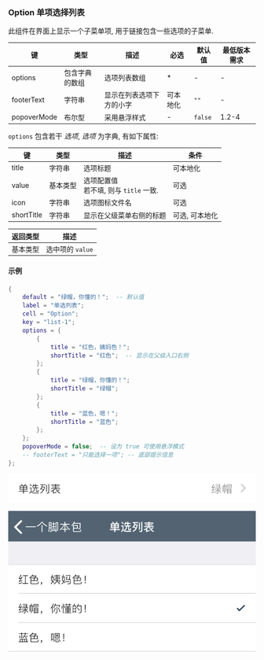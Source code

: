 ### Option 单项选择列表

此组件在界面上显示一个子菜单项, 用于链接包含一些选项的子菜单. 

|键|类型|描述|必选|默认值|最低版本需求|
|---|---|---|---|---|---|
|options|包含字典的数组|选项列表数组|*|\-|\-|
|footerText|字符串|显示在列表选项下方的小字|可本地化|`""`|\-|
|popoverMode|布尔型|采用悬浮样式|\-|`false`|1.2-4|

`options` 包含若干 *选项*, *选项* 为字典, 有如下属性: 

|键|类型|描述|条件|
|---|---|---|---|
|title|字符串|选项标题|可本地化|
|value|基本类型|选项配置值<br />若不填, 则与 `title` 一致.|可选|
|icon|字符串|选项图标文件名|可选|
|shortTitle|字符串|显示在父级菜单右侧的标题|可选, 可本地化|

|返回类型|描述|
|---|---|
|基本类型|选中项的 `value`|


#### 示例

``` lua
{
    default = "绿帽，你懂的！";  -- 默认值
    label = "单选列表";
    cell = "Option";
    key = "list-1";
    options = {
        {
            title = "红色，姨妈色！";
            shortTitle = "红色";  -- 显示在父级入口右侧
        };
        {
            title = "绿帽，你懂的！";
            shortTitle = "绿帽";
        };
        {
            title = "蓝色，嗯！";
            shortTitle = "蓝色";
        };
    };
    popoverMode = false;  -- 设为 true 可使用悬浮模式
    -- footerText = "只能选择一项"; -- 底部提示信息
};
```

![XUI-Option-1.png](XUIScreenshots/XUI-Option-1.png)

![XUI-Option-2.png](XUIScreenshots/XUI-Option-2.png)

